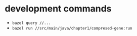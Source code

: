 # development commands

- `bazel query //...`
- `bazel run //src/main/java/chapter1/compresed-gene:run`
